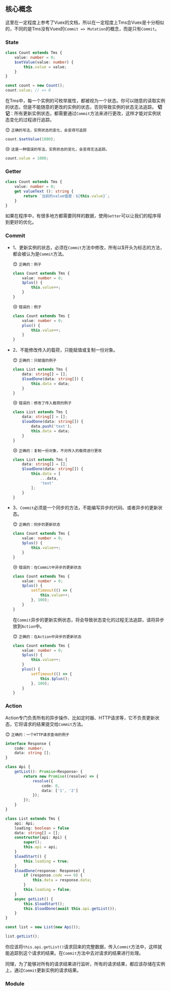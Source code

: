 ## 核心概念

这里在一定程度上参考了Vuex的文档，所以在一定程度上Tms合Vuex是十分相似的，不同的是Tms没有Vuex的`Commit => Mutation`的概念，而是只有`Commit`。


### State
```typescript
class Count extends Tms {
    value: number = 0;
    $setValue(value: number) {
        this.value = value;
    }
}

const count = new Count();
count.value; // => 0
```
在Tms中，每一个实例的可枚举属性，都被视为一个状态。你可以随意的读取实例的状态，但是不能随意的更改的实例的状态，否则导致实例的状态无法追踪。
**切记**：所有更新实例状态，都需要通过`Commit`方法来进行更改，这样才能对实例状态变化的过程进行追踪。

😊 `正确的写法，实例状态的变化，会变得可追踪`
```typescript
count.$setValue(1000);
```
😢 `这是一种错误的写法，实例状态的变化，会变得无法追踪。`
```typescript
count.value = 1000;
```


### Getter
```typescript
class Count extends Tms {
    value: number = 0;
    get valueText (): string {
        return `当前的value值是：${this.value}`;
    }
}
```
如果在程序中，有很多地方都需要同样的数据，使用`Getter`可以让我们的程序得到更好的优化。


### Commit
- 1、更新实例的状态，必须在`Commit`方法中修改，所有以$开头为标志的方法，都会被认为是`Commit`方法。  

    😊 `正确的：例子`
    ```typescript
    class Count extends Tms {
        value: number = 0;
        $plus() {
            this.value++;
        }
    }
    ```
    😢 `错误的：例子`
    ```typescript
    class Count extends Tms {
        value: number = 0;
        plus() {
            this.value++;
        }
    }
    ```

- 2、不能修改传入的载荷，只能赋值或复制一份对象。

    😊 `正确的：只赋值的例子`
    ```typescript
    class List extends Tms {
        data: string[] = [];
        $loadDone(data: string[]) {
            this.data = data;
        }
    }
    ```
    😢 `错误的：修改了传入载荷的例子`
    ```typescript
    class List extends Tms {
        data: string[] = [];
        $loadDone(data: string[]) {
            data.push('text');
            this.data = data;
        }
    }
    ```
    😢 `正确的：复制一份对象，不对传入的载荷进行更改`
    ```typescript
    class List extends Tms {
        data: string[] = [];
        $loadDone(data: string[]) {
            this.data = [
                ...data,
                'text'
            ];
        }
    }
    ```
- 3、`Commit`必须是一个同步的方法，不能编写异步的代码、或者异步的更新状态。

    😊 `正确的：同步的更新状态`
    ```typescript
    class Count extends Tms {
        value: number = 0;
        $plus() {
            this.value++;
        }
    }
    ```
    😢 `错误的：在Commit中异步的更新状态`
    ```typescript
    class Count extends Tms {
        value: number = 0;
        $plus() {
            setTimeout(() => {
                this.value++;
            }, 100);
        }
    }
    ```
    在`Commit`异步的更新实例状态，将会导致状态变化的过程无法追踪，请将异步放到`Action`中。  

    😊 `正确的：在Action中异步的更新状态`
    ```typescript
    class Count extends Tms {
        value: number = 0;
        $plus() {
            this.value++;
        }
        plus() {
            setTimeout(() => {
                this.$plus();
            }, 100);   
        }
    }
    ```

### Action
Action专门负责所有的异步操作、比如定时器、HTTP请求等，它不负责更新状态，它将请求的结果提交给`Commit`方法。

😊 `正确的：一个HTTP请求查询的例子`
```typescript
interface Response {
    code: number;
    data: string [];
}

class Api {
    getList(): Promise<Response> {
        return new Promise((resolve) => {
            resolve({
                code: 0,
                data: ['1', '2']
            });
        });
    }
}

class List extends Tms {
    api: Api;
    loading: boolean = false
    data: string[] = [];
    constructor(api: Api) {
        super();
        this.api = api;
    }
    $loadStart() {
        this.loading = true;
    }
    $loadDone(response: Response) {
        if (response.code === 0) {
            this.data = response.data;
        }
        this.loading = false;
    }
    async getList() {
        this.$loadStart();
        this.$loadDone(await this.api.getList());
    }
}

const list = new List(new Api());

list.getList();
```
你应该将`this.api.getList()`请求回来的完整数据，传入`Commit`方法中，这样就能追踪到这个请求的结果。在`Commit`方法中去对请求的结果进行处理。

同理，为了能够对所有的请求结果进行监听，所有的请求结果，都应该存储在实例上，通过`Commit`更新实例的请求结果。
### Module
